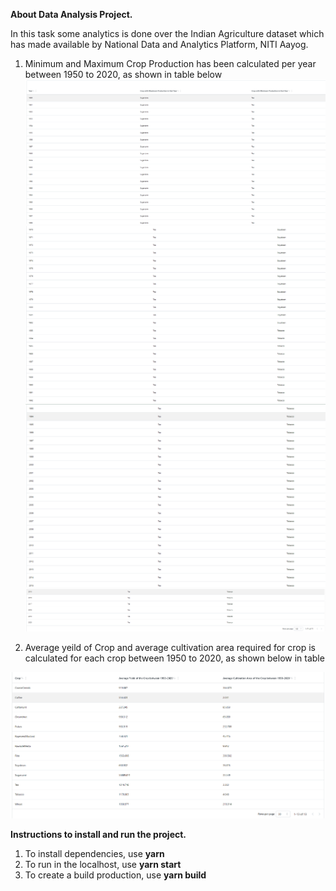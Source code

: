 **About Data Analysis Project.**

In this task some analytics is done over the Indian Agriculture dataset which has made available by National Data and Analytics Platform, NITI Aayog.

1) Minimum and Maximum Crop Production has been calculated per year between 1950 to 2020, as shown in table below
![alt text](image-1.png)
![alt text](image-2.png)
![alt text](image-3.png)
![alt text](image-4.png)

2) Average yeild of Crop and average cultivation area required for crop is calculated for each crop between 1950 to 2020, as shown below in table

![alt text](image.png)

**Instructions to install and run the project.**
1) To install dependencies, use **yarn**
2) To run in the localhost, use **yarn start**
3) To create a build production, use **yarn build**

